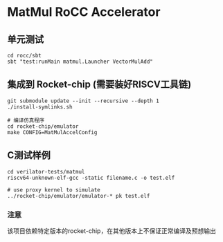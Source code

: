 # MatMul RoCC Accelerator

## 单元测试
```
cd rocc/sbt
sbt "test:runMain matmul.Launcher VectorMulAdd"
```

## 集成到 Rocket-chip (需要装好RISCV工具链)
```
git submodule update --init --recursive --depth 1
./install-symlinks.sh

# 编译仿真程序
cd rocket-chip/emulator
make CONFIG=MatMulAccelConfig
```

## C测试样例
```
cd verilator-tests/matmul
riscv64-unknown-elf-gcc -static filename.c -o test.elf

# use proxy kernel to simulate
../rocket-chip/emulator/emulator-* pk test.elf
```

### 注意
该项目依赖特定版本的rocket-chip，在其他版本上不保证正常编译及预想输出